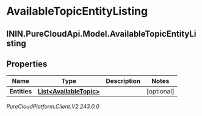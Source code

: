 # AvailableTopicEntityListing

## ININ.PureCloudApi.Model.AvailableTopicEntityListing

## Properties

|Name | Type | Description | Notes|
|------------ | ------------- | ------------- | -------------|
| **Entities** | [**List&lt;AvailableTopic&gt;**](AvailableTopic) |  | [optional] |



_PureCloudPlatform.Client.V2 243.0.0_

